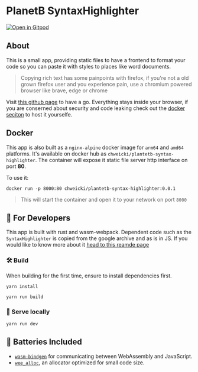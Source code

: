# PlanetB SyntaxHighlighter
[![Open in Gitpod](https://gitpod.io/button/open-in-gitpod.svg)](https://gitpod.io/#https://github.com/somehowchris/plantetb-syntax-highlighter)

## About

This is a small app, providing static files to have a frontend to format your code so you can paste it with styles to places like word documents.
> Copying rich text has some painpoints with firefox, if you're not a old grown firefox user and you experience pain, use a chromium powered browser like brave, edge or chrome

Visit [this github page](https://somehowchris.github.io/plantetb-syntax-highlighter/) to have a go. Everything stays inside your browser, if you are conserned about security and code leaking check out the [docker seciton](#docker) to host it yourselfe.


## Docker

This app is also built as a `nginx-alpine` docker image for `arm64` and `amd64` platforms. It's available on docker hub as `chweicki/plantetb-syntax-highlighter`. The container will expose it static file server http interface on port __80__.

To use it:
```
docker run -p 8000:80 chweicki/plantetb-syntax-highlighter:0.0.1
```
> This will start the container and open it to your network on port `8000`

## 🚴 For Developers

This app is built with rust and wasm-webpack. Dependent code such as the `SyntaxHighlighter` is copied from the google archive and as is in JS. If you would like to know more about it [head to this reamde page](./src/highlighter/README.md)

### 🛠️ Build

When building for the first time, ensure to install dependencies first.

```
yarn install
```

```
yarn run build
```

### 🔬 Serve locally

```
yarn run dev
```

## 🔋 Batteries Included

- [`wasm-bindgen`](https://github.com/rustwasm/wasm-bindgen) for communicating
  between WebAssembly and JavaScript.
- [`wee_alloc`](https://github.com/rustwasm/wee_alloc), an allocator optimized
  for small code size.


